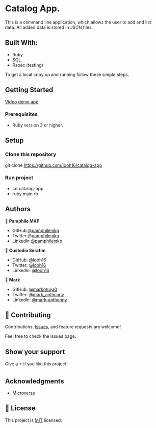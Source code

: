 # Catalog App.

This is a command line application, which allows the user to add and list data. All added data is stored in JSON files.


## Built With:

- Ruby
- SQL
- Rspec (testing)

To get a local copy up and running follow these simple steps.

## Getting Started

[Video demo app](https://youtu.be/fQIOILk6zSM)

### Prerequisites
- Ruby version 3 or higher.

## Setup

### Clone this repository
git clone https://github.com/looh16/catalog-app


### Run project
- cd catalog-app
- ruby main.rb


## Authors

👤 **Pamphile MKP**

   - GitHub:[@pamphilemkp](https://github.com/pamphilemkp)
   - Twitter:[@pamphilemkp](https://Twitter.com/PamphileMusonda)
   - LinkedIn:[@pamphilemkp](https://www.linkedin.com/in/pamphile-musonda)

👤 **Custodio Serafim**

- GitHub: [@looh16](https://github.com/looh16)
- Twitter: [@looh16](https://twitter.com/custodiolanga1)
- LinkedIn: [@looh16](https://www.linkedin.com/in/custodio-serafim) 

👤 **Mark**

- GitHub: [@markotuya0](https://github.com/markotuya0)
- Twitter: [@mark_anthonny](https://twitter.com/mark_anthonny)
- LinkedIn: [@mark-anthonny](https://www.linkedin.com/in/mark-anthonny)


## 🤝 Contributing

Contributions, [Issues](https://github.com/looh16/catalog-app/issues), and feature requests are welcome!

Feel free to check the issues page.

## Show your support
Give a ⭐️ if you like this project!


## Acknowledgments

- [Microverse](https://www.microverse.org/)


## 📝 License

This project is [MIT](./MIT.md) licensed.
